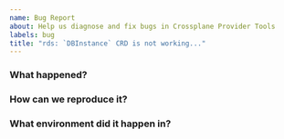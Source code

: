 ```yaml
---
name: Bug Report
about: Help us diagnose and fix bugs in Crossplane Provider Tools
labels: bug
title: "rds: `DBInstance` CRD is not working..."
---
```

<!--
Thank you for helping to improve Crossplane Provider Tools!

Please be sure to search for open issues before raising a new one. We use issues
for bug reports and feature requests.
-->

### What happened?



### How can we reproduce it?



### What environment did it happen in?
